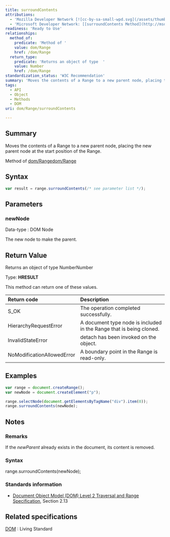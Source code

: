 ```yaml
---
title: surroundContents
attributions:
  - 'Mozilla Developer Network [![cc-by-sa-small-wpd.svg](/assets/thumb/8/8c/cc-by-sa-small-wpd.svg/120px-cc-by-sa-small-wpd.svg.png)](http://creativecommons.org/licenses/by-sa/3.0/us/): [[Range.surroundContents](https://developer.mozilla.org/en-US/docs/Web/API/Range.surroundContents) Article]'
  - 'Microsoft Developer Network: [[surroundContents Method](http://msdn.microsoft.com/en-us/library/ie/ff975454(v=vs.85).aspx) Article]'
readiness: 'Ready to Use'
relationships:
  method_of:
    predicate: 'Method of '
    value: dom/Range
    href: /dom/Range
  return_type:
    predicate: 'Returns an object of type  '
    value: Number
    href: /dom/Range
standardization_status: 'W3C Recommendation'
summary: 'Moves the contents of a Range to a new parent node, placing the new parent node at the start position of the Range.'
tags:
  - API
  - Object
  - Methods
  - DOM
uri: dom/Range/surroundContents

---
```

## Summary

Moves the contents of a Range to a new parent node, placing the new parent node at the start position of the Range.

Method of [dom/Range](/dom/Range)[dom/Range](/dom/Range)

## Syntax

``` js
var result = range.surroundContents(/* see parameter list */);
```

## Parameters

### newNode

 Data-type
:   DOM Node

 The new node to make the parent.

## Return Value

Returns an object of type NumberNumber

Type: **HRESULT**

This method can return one of these values.

|Return code|Description|
|:----------|:----------|
|S\_OK|The operation completed successfully.|
|HierarchyRequestError|A document type node is included in the Range that is being cloned.|
|InvalidStateError|detach has been invoked on the object.|
|NoModificationAllowedError|A boundary point in the Range is read-only.|

## Examples

``` js
var range = document.createRange();
var newNode = document.createElement("p");

range.selectNode(document.getElementsByTagName("div").item(0));
range.surroundContents(newNode);
```

## Notes

### Remarks

If the *newParent* already exists in the document, its content is removed.

### Syntax

range.surroundContents(newNode);

### Standards information

-   [Document Object Model (DOM) Level 2 Traversal and Range Specification](http://go.microsoft.com/fwlink/p/?linkid=182712), Section 2.13

## Related specifications

[DOM](http://dom.spec.whatwg.org/#dom-range-surroundcontents)
:   Living Standard
